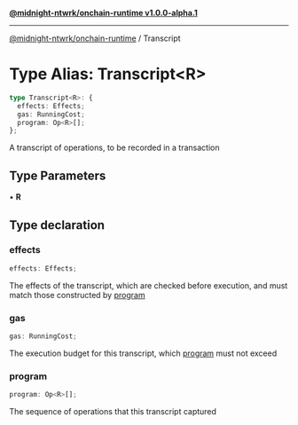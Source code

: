 [**@midnight-ntwrk/onchain-runtime v1.0.0-alpha.1**](../README.md)

***

[@midnight-ntwrk/onchain-runtime](../globals.md) / Transcript

# Type Alias: Transcript\<R\>

```ts
type Transcript<R>: {
  effects: Effects;
  gas: RunningCost;
  program: Op<R>[];
};
```

A transcript of operations, to be recorded in a transaction

## Type Parameters

• **R**

## Type declaration

### effects

```ts
effects: Effects;
```

The effects of the transcript, which are checked before execution, and
must match those constructed by [program](Transcript.md#program)

### gas

```ts
gas: RunningCost;
```

The execution budget for this transcript, which [program](Transcript.md#program) must not
exceed

### program

```ts
program: Op<R>[];
```

The sequence of operations that this transcript captured
